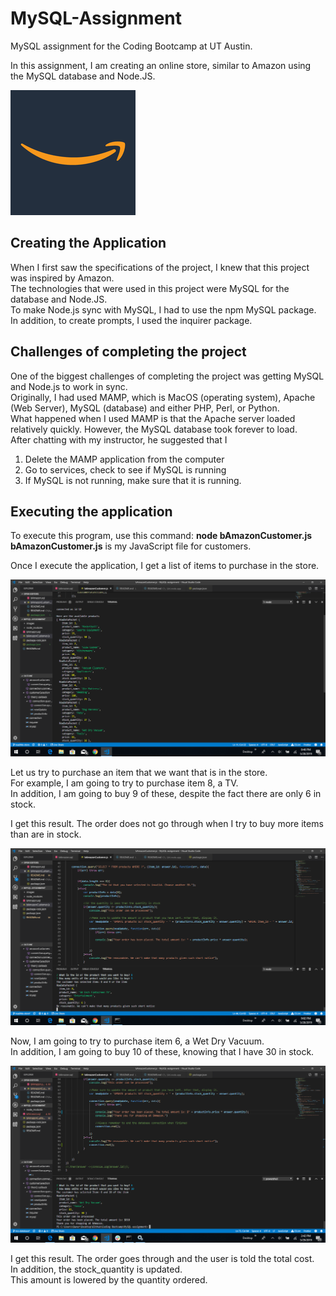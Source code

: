 # MySQL-Assignment
MySQL assignment for the Coding Bootcamp at UT Austin. 

In this assignment, I am creating an online store, similar to Amazon using the MySQL database and Node.JS. 

![alt text](images/amazon.jpg)

## Creating the Application
When I first saw the specifications of the project, I knew that this project was inspired by Amazon.   
The technologies that were used in this project were MySQL for the database and Node.JS.   
To make Node.js sync with MySQL, I had to use the npm MySQL package.   
In addition, to create prompts, I used the inquirer package.   

## Challenges of completing the project
One of the biggest challenges of completing the project was getting MySQL and Node.js to work in sync.  
Originally, I had used MAMP, which is MacOS (operating system), Apache (Web Server), MySQL (database) and either PHP, Perl, or Python.   
What happened when I used MAMP is that the Apache server loaded relatively quickly. However, the MySQL database took forever to load.  
After chatting with my instructor, he suggested that I 
1. Delete the MAMP application from the computer
2. Go to services, check to see if MySQL is running
3. If MySQL is not running, make sure that it is running.  

## Executing the application
To execute this program, use this command: **node bAmazonCustomer.js**  
**bAmazonCustomer.js** is my JavaScript file for customers. 

Once I execute the application, I get a list of items to purchase in the store. 

![alt text](images/StoreOptions.jpg)

Let us try to purchase an item that we want that is in the store.  
For example, I am going to try to purchase item 8, a TV.  
In addition, I am going to buy 9 of these, despite the fact there are only 6 in stock. 

I get this result. The order does not go through when I try to buy more items than are in stock. 

![alt text](images/UnreasonableOrder.jpg)

Now, I am going to try to purchase item 6, a Wet Dry Vacuum.   
In addition, I am going to buy 10 of these, knowing that I have 30 in stock.   

![alt text](images/ReasonableOrder.jpg)

I get this result. The order goes through and the user is told the total cost.  
In addition, the stock_quantity is updated.   
This amount is lowered by the quantity ordered.   